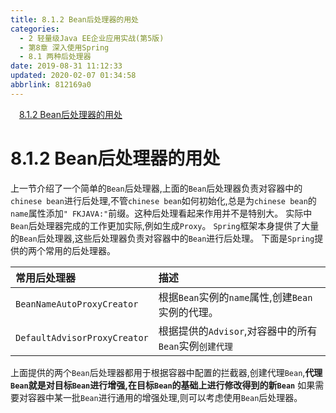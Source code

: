 ```yaml
---
title: 8.1.2 Bean后处理器的用处
categories: 
  - 2 轻量级Java EE企业应用实战(第5版)
  - 第8章 深入使用Spring
  - 8.1 两种后处理器
date: 2019-08-31 11:12:33
updated: 2020-02-07 01:34:58
abbrlink: 812169a0
---
```

<div id='my_toc'><a href="/JavaReadingNotes/812169a0/#8-1-2-Bean后处理器的用处" class="header_1">8.1.2 Bean后处理器的用处</a>&nbsp;<br></div>
<style>.header_1{margin-left: 1em;}.header_2{margin-left: 2em;}.header_3{margin-left: 3em;}.header_4{margin-left: 4em;}.header_5{margin-left: 5em;}.header_6{margin-left: 6em;}</style>
<!--more-->
<script>if (navigator.platform.search('arm')==-1){document.getElementById('my_toc').style.display = 'none';}var e,p = document.getElementsByTagName('p');while (p.length>0) {e = p[0];e.parentElement.removeChild(e);}</script>

<!--end-->
<!--SSTStart-->
# 8.1.2 Bean后处理器的用处 #
上一节介绍了一个简单的`Bean`后处理器,上面的`Bean`后处理器负责对容器中的`chinese bean`进行后处理,不管`chinese bean`如何初始化,总是为`chinese bean`的`name`属性添加`" FKJAVA:"`前缀。这种后处理看起来作用并不是特别大。
实际中`Bean`后处理器完成的工作更加实际,例如生成`Proxy`。 `Spring`框架本身提供了大量的`Bean`后处理器,这些后处理器负责对容器中的`Bean`进行后处理。
下面是`Spring`提供的两个常用的后处理器。

|常用后处理器|描述|
|:---|:---|
|`BeanNameAutoProxyCreator`|根据`Bean`实例的`name`属性,创建`Bean`实例的代理。|
|`DefaultAdvisorProxyCreator`|根据提供的`Advisor`,对容器中的所有`Bean`实例`创建代理`|
上面提供的两个`Bean`后处理器都用于根据容器中配置的拦截器,创建代理`Bean`,**代理`Bean`就是对目标`Bean`进行增强,在目标`Bean`的基础上进行修改得到的新`Bean`**
如果需要对容器中某一批`Bean`进行通用的增强处理,则可以考虑使用`Bean`后处理器。
<!--SSTStop-->

